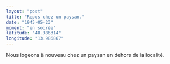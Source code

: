 ```yaml
---
layout: "post"
title: "Repos chez un paysan."
date: "1945-05-23"
moment: "en soirée"
latitude: "48.386314"
longitude: "13.986867"
---
```


Nous logeons à nouveau chez un paysan en dehors de la localité.


<div class="histoire"></div>

<div class="commentaire"></div>